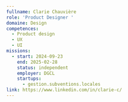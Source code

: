 ```yaml
---
fullname: Clarie Chauvière
role: 'Product Designer '
domaine: Design
competences:
  - Product design
  - UX
  - UI
missions:
  - start: 2024-09-23
    end: 2025-02-28
    status: independent
    employer: DGCL
    startups:
      - gestion.subventions.locales
link: https://www.linkedin.com/in/clarie-c/
---
```

